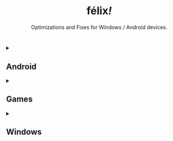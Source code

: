 <div align="center"><h1>félix<i>!</i></h1>
<p>Optimizations and Fixes for Windows / Android devices.</p></div>

#

<details><summary><h2>Android</h2></summary>
  <details><summary><h3>Software</h3></summary>
    <div align="center">

| Software | Author | Version | Root |
|----------|--------|---------|------|
| <a href="https://adaway.org/">AdAway</a> | <a href="https://github.com/AdAway">AdAway</a> | <img src="https://img.shields.io/github/release/AdAway/AdAway.svg?style=flat&color=007e5f&label=" /> | 🟩 |
| <a href="https://f-droid.org/packages/s1m.savertuner/">SaverTuner</a> | <a href="https://codeberg.org/s1m">s1m</a> |  | 🟥 |
| <a href="https://play.google.com/store/apps/details?id=eu.thedarken.sdm">SD Maid</a> | <a href="https://github.com/d4rken">Matthias Urhahn</a> |  | 🟥 |
</details>

  <details><summary><h3>Magisk Modules</h3></summary>
    <div align="center">

| Module | Author | Version |
|--------|--------|---------|
| <a href="https://github.com/VR-25/acc">Advanced Charging Controller (ACC)</a> | <a href="https://github.com/VR-25">VR-25</a> | <a href="https://github.com/VR-25/acc/releases/latest"><img src="https://img.shields.io/github/release/VR-25/acc.svg?style=flat&color=007e5f&label=" /></a> |
| <a href="https://github.com/LeanxModulostk/Android-TCP-Optimization">Android TCP Optimization</a> | <a href="https://github.com/LeanxModulostk">@LeanHijosdesusMadres</a> | <a href="https://github.com/LeanxModulostk/Android-TCP-Optimization/releases/latest"><img src="https://img.shields.io/github/release/LeanxModulostk/Android-TCP-Optimization.svg?style=flat&color=007e5f&label=" /></a> |
| <a href="https://github.com/LeanxModulostk/Bye-Blur">Bye Blur</a> | <a href="https://github.com/LeanxModulostk">@LeanHijosdesusMadres</a> | <a href="https://github.com/LeanxModulostk/Bye-Blur/releases/latest"><img src="https://img.shields.io/github/release/LeanxModulostk/Bye-Blur.svg?style=flat&color=007e5f&label=" /></a> |
| <a href="https://github.com/ez-me/ezme-nodebug">Ez-me NoDebug</a> | <a href="https://github.com/ez-me">Esteban Zapata</a> | <a href="https://github.com/ez-me/ezme-nodebug/releases/latest"><img src="https://img.shields.io/github/release/ez-me/ezme-nodebug.svg?style=flat&color=007e5f&label=" /></a> |
| <a href="https://github.com/ez-me/Simple_BootloopSaver">Simple Bootloop Saver</a> | <a href="https://github.com/ez-me">Esteban Zapata</a> | <a href="modules/Simple_BootloopSaver-v2.zip?raw=true"><img src="https://img.shields.io/badge/v2-007e5f" /></a> |
</details>
</div></details>

<details><summary><h2>Games</h2></summary>
  <details><summary><h3>Minecraft</h3></summary>
    <div align="center">

| Pack | Loader |
|------|--------|
| <a href="https://www.curseforge.com/minecraft/modpacks/breakneck">Breakneck: Optimized</a> | Fabric |
| <a href="https://www.curseforge.com/minecraft/modpacks/fabulously-optimized">Fabulously Optimized</a> | Fabric |
| <a href="https://modrinth.com/modpack/remarkably">Remarkably Optimized</a> | Fabric |
| <a href="https://www.curseforge.com/minecraft/modpacks/cubed-optimized">Cubed Optimized FPS</a> | Fabric |
| <a href="https://www.mediafire.com/folder/1xpbpu8zjwxh3/Minecraft">félix<i>!</i> Pack</a> | Fabric |
</details>
</div></details>

<details><summary><h2>Windows</h2></summary>
  <div align="center">

| Software | Author | Tutorial |
|----------|--------|----------|
| <a href="https://github.com/ChrisTitusTech/winutil#usage">Chris Titus Tech's Windows Utility</a> | <a href="https://github.com/ChrisTitusTech/winutil/graphs/contributors"><img width="400" src="https://contrib.rocks/image?repo=ChrisTitusTech/winutil" /></a> | <a href="https://www.youtube.com/watch?v=5_AaHXrelTE" target="_blank" rel="noreferrer"><picture><source media="(prefers-color-scheme: dark)" srcset="https://raw.githubusercontent.com/danielcranney/readme-generator/main/public/icons/socials/youtube-dark.svg" /><source media="(prefers-color-scheme: light)" srcset="https://raw.githubusercontent.com/danielcranney/readme-generator/main/public/icons/socials/youtube.svg" /><img src="https://raw.githubusercontent.com/danielcranney/readme-generator/main/public/icons/socials/youtube.svg" width="32" height="32" /></picture>
| Optimization Guide | <a href="https://www.youtube.com/@khorvietech"><img width="50" src="https://yt3.googleusercontent.com/btgOXkYsQuTuzR_wjIy2zaoQuPlWbyyIsRd6jVeu0rMQ776--zgk3LYTyJZkHmGl9JkC7xik=s176-c-k-c0x00ffffff-no-rj"></a> | <a href="https://www.youtube.com/watch?v=iBiNfa32AnE"><picture><source media="(prefers-color-scheme: dark)" srcset="https://raw.githubusercontent.com/danielcranney/readme-generator/main/public/icons/socials/youtube-dark.svg" /><source media="(prefers-color-scheme: light)" srcset="https://raw.githubusercontent.com/danielcranney/readme-generator/main/public/icons/socials/youtube.svg" /><img src="https://raw.githubusercontent.com/danielcranney/readme-generator/main/public/icons/socials/youtube.svg" width="32" height="32" /></picture>
| <a href="https://github.com/undergroundwires/privacy.sexy#readme">privacy.sexy</a> | <a href="https://github.com/undergroundwires/privacy.sexy/graphs/contributors"><img width="400" src="https://contrib.rocks/image?repo=undergroundwires/privacy.sexy" /></a> | 
</div></details>
